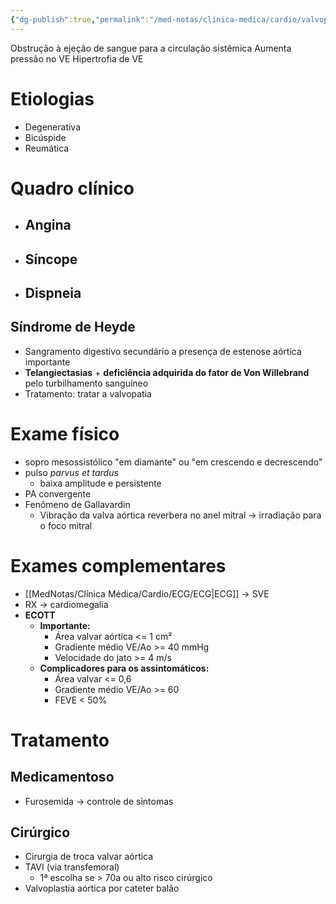 ```yaml
---
{"dg-publish":true,"permalink":"/med-notas/clinica-medica/cardio/valvopatias/estenose-aortica/"}
---
```


Obstrução à ejeção de sangue para a circulação sistêmica
Aumenta pressão no VE
Hipertrofia de VE

# Etiologias
- Degenerativa
- Bicúspide
- Reumática
# Quadro clínico
- ## Angina
- ## Síncope
- ## Dispneia

## Síndrome de Heyde
- Sangramento digestivo secundário a presença de estenose aórtica importante
- **Telangiectasias** + **deficiência adquirida do fator de Von Willebrand** pelo turbilhamento sanguíneo
- Tratamento: tratar a valvopatia

# Exame físico
- sopro mesossistólico "em diamante" ou "em crescendo e decrescendo"
- pulso *parvus et tardus*
	- baixa amplitude e persistente
- PA convergente
- Fenômeno de Gallavardin
	- Vibração da valva aórtica reverbera no anel mitral -> irradiação para o foco mitral

# Exames complementares
- [[MedNotas/Clínica Médica/Cardio/ECG/ECG\|ECG]] -> SVE
- RX -> cardiomegalia
- **ECOTT**
	- **Importante:**
		- Área valvar aórtica <= 1 cm²
		- Gradiente médio VE/Ao >= 40 mmHg
		- Velocidade do jato >= 4 m/s
	- **Complicadores para os assintomáticos:**
		- Área valvar <= 0,6
		- Gradiente médio VE/Ao >= 60
		- FEVE < 50%
# Tratamento
## Medicamentoso
- Furosemida -> controle de sintomas
## Cirúrgico
- Cirurgia de troca valvar aórtica
- TAVI (via transfemoral)
	- 1ª escolha se > 70a ou alto risco cirúrgico
- Valvoplastia aórtica por cateter balão